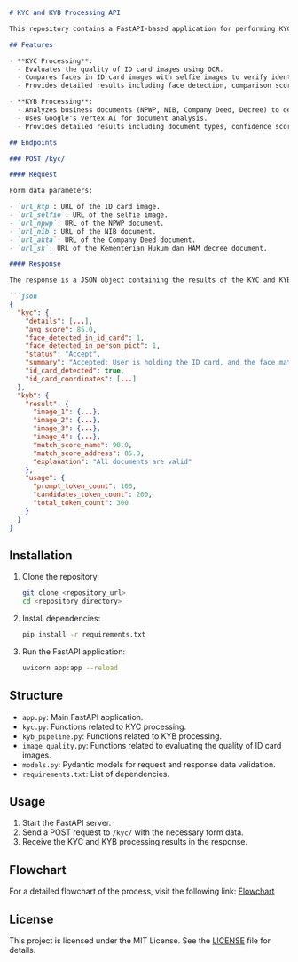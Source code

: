 ```markdown
# KYC and KYB Processing API

This repository contains a FastAPI-based application for performing KYC (Know Your Customer) and KYB (Know Your Business) processes using provided URLs for ID cards, selfies, and various business documents. The API leverages OCR to evaluate the quality of ID card images and performs face comparison to verify identity. For KYB processing, it analyzes documents to determine their types and validate their contents.

## Features

- **KYC Processing**:
  - Evaluates the quality of ID card images using OCR.
  - Compares faces in ID card images with selfie images to verify identity.
  - Provides detailed results including face detection, comparison scores, and status.

- **KYB Processing**:
  - Analyzes business documents (NPWP, NIB, Company Deed, Decree) to determine document types and validate contents.
  - Uses Google's Vertex AI for document analysis.
  - Provides detailed results including document types, confidence scores, and similarity scores for names and addresses.

## Endpoints

### POST /kyc/

#### Request

Form data parameters:

- `url_ktp`: URL of the ID card image.
- `url_selfie`: URL of the selfie image.
- `url_npwp`: URL of the NPWP document.
- `url_nib`: URL of the NIB document.
- `url_akta`: URL of the Company Deed document.
- `url_sk`: URL of the Kementerian Hukum dan HAM decree document.

#### Response

The response is a JSON object containing the results of the KYC and KYB processes.

```json
{
  "kyc": {
    "details": [...],
    "avg_score": 85.0,
    "face_detected_in_id_card": 1,
    "face_detected_in_person_pict": 1,
    "status": "Accept",
    "summary": "Accepted: User is holding the ID card, and the face matches.",
    "id_card_detected": true,
    "id_card_coordinates": [...]
  },
  "kyb": {
    "result": {
      "image_1": {...},
      "image_2": {...},
      "image_3": {...},
      "image_4": {...},
      "match_score_name": 90.0,
      "match_score_address": 85.0,
      "explanation": "All documents are valid"
    },
    "usage": {
      "prompt_token_count": 100,
      "candidates_token_count": 200,
      "total_token_count": 300
    }
  }
}
```

## Installation

1. Clone the repository:
    ```sh
    git clone <repository_url>
    cd <repository_directory>
    ```
2. Install dependencies:
    ```sh
    pip install -r requirements.txt
    ```
3. Run the FastAPI application:
    ```sh
    uvicorn app:app --reload
    ```

## Structure

- `app.py`: Main FastAPI application.
- `kyc.py`: Functions related to KYC processing.
- `kyb_pipeline.py`: Functions related to KYB processing.
- `image_quality.py`: Functions related to evaluating the quality of ID card images.
- `models.py`: Pydantic models for request and response data validation.
- `requirements.txt`: List of dependencies.

## Usage

1. Start the FastAPI server.
2. Send a POST request to `/kyc/` with the necessary form data.
3. Receive the KYC and KYB processing results in the response.

## Flowchart

For a detailed flowchart of the process, visit the following link:
[Flowchart](https://drive.google.com/file/d/1xRekj-RxI770zezcPmMBZzK0vOjYHHDR/view?usp=sharing)

## License

This project is licensed under the MIT License. See the [LICENSE](LICENSE) file for details.
```
